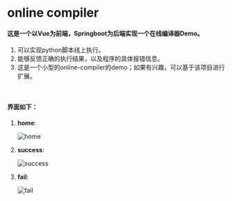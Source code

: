 # online compiler

#### 这是一个以Vue为前端，Springboot为后端实现一个在线编译器Demo。

1. 可以实现python脚本线上执行。
2. 能够反馈正确的执行结果，以及程序的具体报错信息。
3. 这是一个小型的online-compiler的demo；如果有兴趣，可以基于该项目进行扩展。

​	

#### 界面如下：

1. **home**:

   ![home]()

   

2. **success**:

   ![success]()

   

3. **fail**:

   ![fail]()
